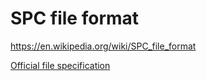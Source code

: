 # SPC file format

https://en.wikipedia.org/wiki/SPC_file_format

[Official file specification](spc.pdf)
